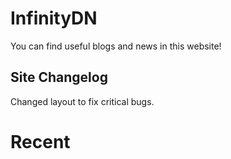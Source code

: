 # InfinityDN

You can find useful blogs and news in this website!

Site Changelog
--------------------------
Changed layout to fix critical bugs.


# Recent
